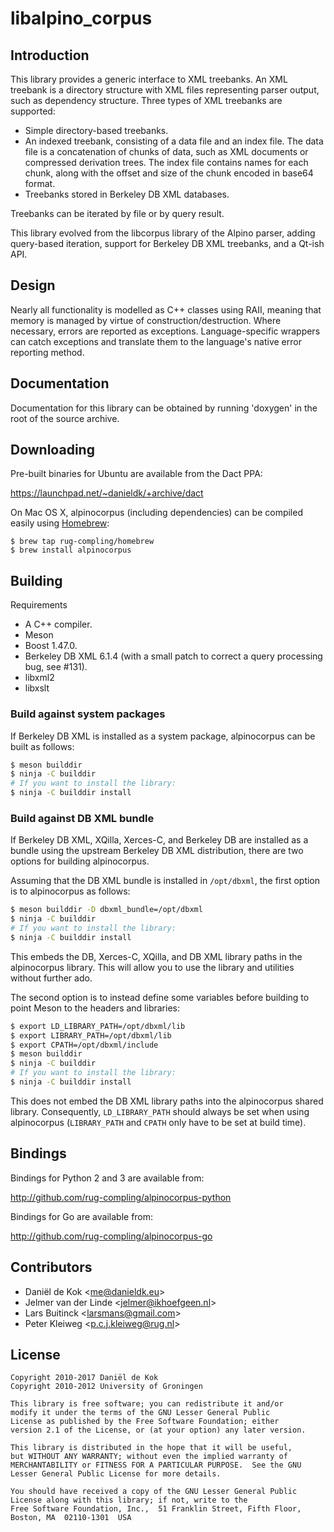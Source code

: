 # libalpino_corpus

## Introduction

This library provides a generic interface to XML treebanks. An XML
treebank is a directory structure with XML files representing parser
output, such as dependency structure. Three types of XML treebanks
are supported:

* Simple directory-based treebanks.
* An indexed treebank, consisting of a data file and an index file.
  The data file is a concatenation of chunks of data, such as XML
  documents or compressed derivation trees. The index file contains
  names for each chunk, along with the offset and size of the chunk
  encoded in base64 format.
* Treebanks stored in Berkeley DB XML databases.

Treebanks can be iterated by file or by query result.

This library evolved from the libcorpus library of the Alpino parser,
adding query-based iteration, support for Berkeley DB XML treebanks,
and a Qt-ish API.

## Design

Nearly all functionality is modelled as C++ classes using RAII, meaning
that memory is managed by virtue of construction/destruction. Where
necessary, errors are reported as exceptions. Language-specific wrappers
can catch exceptions and translate them to the language's native error
reporting method.

## Documentation

Documentation for this library can be obtained by running 'doxygen' in
the root of the source archive.

## Downloading

Pre-built binaries for Ubuntu are available from the Dact PPA:

https://launchpad.net/~danieldk/+archive/dact

On Mac OS X, alpinocorpus (including dependencies) can be compiled easily
using [Homebrew](http://mxcl.github.io/homebrew/):

~~~
$ brew tap rug-compling/homebrew
$ brew install alpinocorpus
~~~

## Building

Requirements

- A C++ compiler.
- Meson
- Boost 1.47.0.
- Berkeley DB XML 6.1.4 (with a small patch to correct a query processing bug, see #131).
- libxml2
- libxslt

### Build against system packages

If Berkeley DB XML is installed as a system package, alpinocorpus can
be built as follows:

```bash
$ meson builddir
$ ninja -C builddir
# If you want to install the library:
$ ninja -C builddir install
```

### Build against DB XML bundle

If Berkeley DB XML, XQilla, Xerces-C, and Berkeley DB are installed as
a bundle using the upstream Berkeley DB XML distribution, there are
two options for building alpinocorpus.

Assuming that the DB XML bundle is installed in `/opt/dbxml`, the
first option is to alpinocorpus as follows:

```bash
$ meson builddir -D dbxml_bundle=/opt/dbxml
$ ninja -C builddir
# If you want to install the library:
$ ninja -C builddir install
```

This embeds the DB, Xerces-C, XQilla, and DB XML library paths in the
alpinocorpus library. This will allow you to use the library and
utilities without further ado.

The second option is to instead define some variables before building
to point Meson to the headers and libraries:

```bash
$ export LD_LIBRARY_PATH=/opt/dbxml/lib
$ export LIBRARY_PATH=/opt/dbxml/lib
$ export CPATH=/opt/dbxml/include
$ meson builddir
$ ninja -C builddir
# If you want to install the library:
$ ninja -C builddir install
```

This does not embed the DB XML library paths into the alpinocorpus
shared library. Consequently, `LD_LIBRARY_PATH` should always be set
when using alpinocorpus (`LIBRARY_PATH` and `CPATH` only have to be
set at build time).

## Bindings

Bindings for Python 2 and 3 are available from:

http://github.com/rug-compling/alpinocorpus-python

Bindings for Go are available from:

http://github.com/rug-compling/alpinocorpus-go


## Contributors

* Daniël de Kok &lt;me@danieldk.eu&gt;
* Jelmer van der Linde &lt;jelmer@ikhoefgeen.nl&gt;
* Lars Buitinck &lt;larsmans@gmail.com&gt;
* Peter Kleiweg &lt;p.c.j.kleiweg@rug.nl&gt;

## License

~~~
Copyright 2010-2017 Daniël de Kok
Copyright 2010-2012 University of Groningen

This library is free software; you can redistribute it and/or
modify it under the terms of the GNU Lesser General Public
License as published by the Free Software Foundation; either
version 2.1 of the License, or (at your option) any later version.

This library is distributed in the hope that it will be useful,
but WITHOUT ANY WARRANTY; without even the implied warranty of
MERCHANTABILITY or FITNESS FOR A PARTICULAR PURPOSE.  See the GNU
Lesser General Public License for more details.

You should have received a copy of the GNU Lesser General Public
License along with this library; if not, write to the 
Free Software Foundation, Inc.,  51 Franklin Street, Fifth Floor,
Boston, MA  02110-1301  USA
~~~
